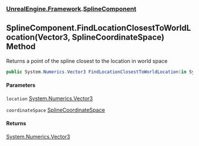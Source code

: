 ### [UnrealEngine.Framework](UnrealEngine_Framework.md 'UnrealEngine.Framework').[SplineComponent](SplineComponent.md 'UnrealEngine.Framework.SplineComponent')
## SplineComponent.FindLocationClosestToWorldLocation(Vector3, SplineCoordinateSpace) Method
Returns a point of the spline closest to the location in world space  
```csharp
public System.Numerics.Vector3 FindLocationClosestToWorldLocation(in System.Numerics.Vector3 location, UnrealEngine.Framework.SplineCoordinateSpace coordinateSpace);
```
#### Parameters
<a name='UnrealEngine_Framework_SplineComponent_FindLocationClosestToWorldLocation(System_Numerics_Vector3_UnrealEngine_Framework_SplineCoordinateSpace)_location'></a>
`location` [System.Numerics.Vector3](https://docs.microsoft.com/en-us/dotnet/api/System.Numerics.Vector3 'System.Numerics.Vector3')  
  
<a name='UnrealEngine_Framework_SplineComponent_FindLocationClosestToWorldLocation(System_Numerics_Vector3_UnrealEngine_Framework_SplineCoordinateSpace)_coordinateSpace'></a>
`coordinateSpace` [SplineCoordinateSpace](SplineCoordinateSpace.md 'UnrealEngine.Framework.SplineCoordinateSpace')  
  
#### Returns
[System.Numerics.Vector3](https://docs.microsoft.com/en-us/dotnet/api/System.Numerics.Vector3 'System.Numerics.Vector3')  
